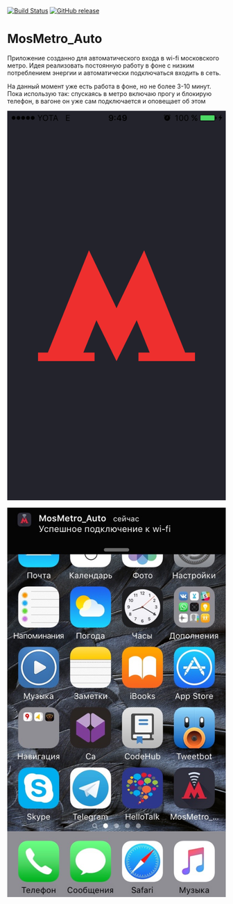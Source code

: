[![Build Status](https://travis-ci.org/Toxblh/MosMetro_Auto.svg?branch=master)](https://travis-ci.org/Toxblh/MosMetro_Auto)
[![GitHub release](https://img.shields.io/github/release/Toxblh/MosMetro_Auto.svg)](https://github.com/Toxblh/MosMetro_Auto/releases)

# MosMetro_Auto

Приложение созданно для автоматического входа в wi-fi московского метро.
Идея реализовать постоянную работу в фоне с низким потреблением энергии и автоматически подключаться входить в сеть.

На данный момент уже есть работа в фоне, но не более 3-10 минут.
Пока использую так: спускаясь в метро включаю прогу и блокирую телефон, в вагоне он уже сам подключается и оповещает об этом

![MosMetro_Auto](screenshots/1.png)

![MosMetro_Auto](screenshots/2.jpg)
